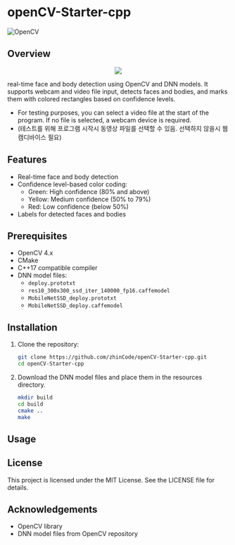 # openCV-Starter-cpp

![OpenCV](https://img.shields.io/badge/OpenCV-4.x-blue)



## Overview

<p align="center">
  <img src="https://github.com/zhinCode/openCV-Starter-cpp/assets/172176975/c8712b46-5dfc-48b5-944c-1f4b0d5be915">
</p>

real-time face and body detection using OpenCV and DNN models.
It supports webcam and video file input, detects faces and bodies, and marks them with colored rectangles based on confidence levels.

- For testing purposes, you can select a video file at the start of the program. If no file is selected, a webcam device is required.
- (테스트를 위해 프로그램 시작시 동영상 파일를 선택할 수 있음. 선택하지 않을시 웹캠디바이스 필요)

## Features

- Real-time face and body detection
- Confidence level-based color coding:
  - Green: High confidence (80% and above)
  - Yellow: Medium confidence (50% to 79%)
  - Red: Low confidence (below 50%)
- Labels for detected faces and bodies

## Prerequisites

- OpenCV 4.x
- CMake
- C++17 compatible compiler
- DNN model files:
  - `deploy.prototxt`
  - `res10_300x300_ssd_iter_140000_fp16.caffemodel`
  - `MobileNetSSD_deploy.prototxt`
  - `MobileNetSSD_deploy.caffemodel`

## Installation


1. Clone the repository:
   ```sh
   git clone https://github.com/zhinCode/openCV-Starter-cpp.git
   cd openCV-Starter-cpp
   ```

2. Download the DNN model files and place them in the resources directory.
    ```sh
    mkdir build
    cd build
    cmake ..
    make
    ```

## Usage

## License
This project is licensed under the MIT License. See the LICENSE file for details.

## Acknowledgements
- OpenCV library
- DNN model files from OpenCV repository